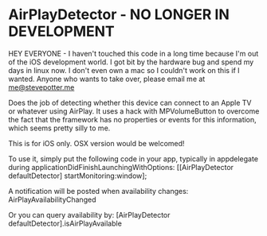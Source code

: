 AirPlayDetector - NO LONGER IN DEVELOPMENT
===============

HEY EVERYONE - I haven't touched this code in a long time because I'm out of the iOS development world.  I got bit by the hardware bug and spend my days in linux now.  I don't even own a mac so I couldn't work on this if I wanted.  Anyone who wants to take over, please email me at me@stevepotter.me

Does the job of detecting whether this device can connect to an Apple TV or whatever using AirPlay.  It uses a hack with MPVolumeButton to overcome the fact that the framework has no properties or events for this information, which seems pretty silly to me.  
 
This is for iOS only.  OSX version would be welcomed!
 
To use it, simply put the following code in your app, typically in appdelegate during applicationDidFinishLaunchingWithOptions:
[[AirPlayDetector defaultDetector] startMonitoring:window];
 
A notification will be posted when availability changes: AirPlayAvailabilityChanged
 
Or you can query availability by: [AirPlayDetector defaultDetector].isAirPlayAvailable
